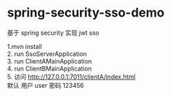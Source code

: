 # spring-security-sso-demo
基于 spring security  实现 jwt sso  

1.mvn install  
2. run SsoServerApplication  
3. run ClientAMainApplication  
4. run ClientBMainApplication  
5. 访问 <http://127.0.0.1:7011/clientA/index.html>  
默认 用户 user 密码 123456
